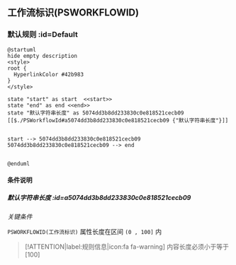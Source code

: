 ## 工作流标识(PSWORKFLOWID) <!-- {docsify-ignore-all} -->

   

### 默认规则 :id=Default

```plantuml
@startuml
hide empty description
<style>
root {
  HyperlinkColor #42b983
}
</style>

state "start" as start  <<start>>
state "end" as end <<end>>
state "默认字符串长度" as 5074dd3b8dd233830c0e818521cecb09 [[$./PSWorkflowId#a5074dd3b8dd233830c0e818521cecb09 {"默认字符串长度"}]]


start --> 5074dd3b8dd233830c0e818521cecb09 
5074dd3b8dd233830c0e818521cecb09 --> end 


@enduml
```

#### 条件说明

##### 默认字符串长度 :id=a5074dd3b8dd233830c0e818521cecb09


*关键条件*


`PSWORKFLOWID(工作流标识)` 属性长度在区间 `(0 , 100]` 内

> [!ATTENTION|label:规则信息|icon:fa fa-warning]
> 内容长度必须小于等于[100]







